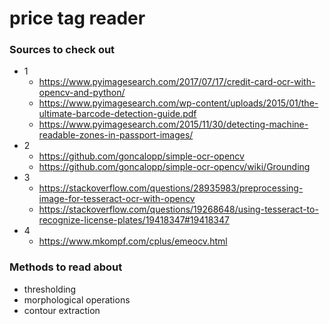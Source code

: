 # price tag reader

### Sources to check out
- 1
  - https://www.pyimagesearch.com/2017/07/17/credit-card-ocr-with-opencv-and-python/
  - https://www.pyimagesearch.com/wp-content/uploads/2015/01/the-ultimate-barcode-detection-guide.pdf
  - https://www.pyimagesearch.com/2015/11/30/detecting-machine-readable-zones-in-passport-images/
- 2
  - https://github.com/goncalopp/simple-ocr-opencv
  - https://github.com/goncalopp/simple-ocr-opencv/wiki/Grounding
- 3
  - https://stackoverflow.com/questions/28935983/preprocessing-image-for-tesseract-ocr-with-opencv
  - https://stackoverflow.com/questions/19268648/using-tesseract-to-recognize-license-plates/19418347#19418347
- 4
  - https://www.mkompf.com/cplus/emeocv.html

### Methods to read about
- thresholding
- morphological operations
- contour extraction
